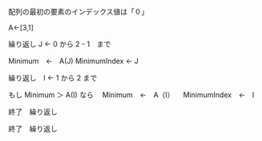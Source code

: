配列の最初の要素のインデックス値は「０」

A←[3,1]

繰り返し J ← 0 から 2 - 1　まで

Minimum　←　A(J)
MinimumIndex  ← J

繰り返し　I ← 1 から 2 まで 

もし Minimum ＞ A(I) なら
　Minimum　←　A（I）
　MinimumIndex　←　I

終了　繰り返し

終了　繰り返し